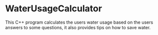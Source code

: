 # WaterUsageCalculator
This C++ program calculates the users water usage based on the users answers to some questions, it also provides tips on how to save water.

